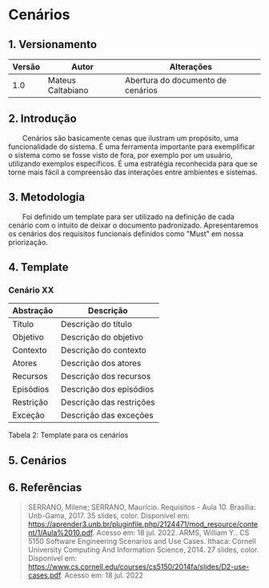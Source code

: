 # Cenários

## 1. Versionamento



| Versão | Autor             | Alterações                        |
| ------ | ----------------- | --------------------------------- |
| 1.0    | Mateus Caltabiano | Abertura do documento de cenários |


## 2. Introdução

&emsp;&emsp;Cenários são basicamente cenas que ilustram um propósito, uma funcionalidade do sistema. É uma ferramenta importante para exemplificar o sistema como se fosse visto de fora, por exemplo por um usuário, utilizando exemplos específicos. É uma estratégia reconhecida para que se torne mais fácil a compreensão das interações entre ambientes e sistemas.

## 3. Metodologia

&emsp;&emsp;Foi definido um template para ser utilizado na definição de cada cenário com o intuito de deixar o documento padronizado. Apresentaremos os cenários dos requisitos funcionais definidos como "Must" em nossa priorização.

## 4. Template

### Cenário XX

| Abstração | Descrição                |
| --------- | ------------------------ |
| Título    | Descrição do título      |
| Objetivo  | Descrição do objetivo    |
| Contexto  | Descrição do contexto    |
| Atores    | Descrição dos atores     |
| Recursos  | Descrição dos recursos   |
| Episódios | Descrição dos episódios  |
| Restrição | Descrição das restrições |
| Exceção   | Descrição das exceções   |

<p>
    Tabela 2: Template para os cenários
</p>

## 5. Cenários



## 6. Referências

>SERRANO, Milene; SERRANO, Maurício. Requisitos - Aula 10. Brasília: Unb-Gama, 2017. 35 slides, color. Disponível em: https://aprender3.unb.br/pluginfile.php/2124471/mod_resource/content/1/Aula%2010.pdf. Acesso em: 18 jul. 2022.
>ARMS, William Y.. CS 5150 Software Engineering Scenarios and Use Cases. Ithaca: Cornell University Computing And Information Science, 2014. 27 slides, color. Disponível em: https://www.cs.cornell.edu/courses/cs5150/2014fa/slides/D2-use-cases.pdf. Acesso em: 18 jul. 2022